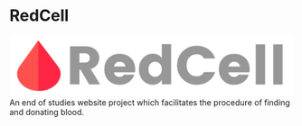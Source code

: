 # RedCell
<!-- <img src="web/Resources/Images/undraw_doctors_hwty.png" width="256" alt="RedCell"/> -->
<img src="web/Resources/Images/LogoDark.png" alt="RedCell"/>
An end of studies website project which facilitates the procedure of finding and donating blood.